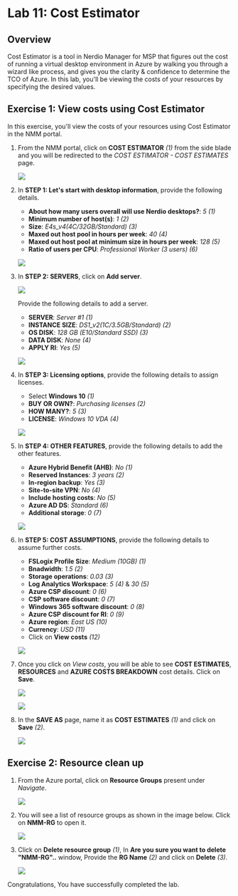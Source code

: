 # Lab 11: Cost Estimator

## Overview

Cost Estimator is a tool in Nerdio Manager for MSP that figures out the cost of running a virtual desktop environment in Azure by walking you through a wizard like process, and gives you the clarity & confidence to determine the TCO of Azure. In this lab, you'll be viewing the costs of your resources by specifying the desired values. 

## Exercise 1: View costs using Cost Estimator

In this exercise, you'll view the costs of your resources using Cost Estimator in the NMM portal.

1. From the NMM portal, click on **COST ESTIMATOR** *(1)* from the side blade and you will be redirected to the *COST ESTIMATOR - COST ESTIMATES* page.

   ![](media/9ss1.png)
   
1. In **STEP 1: Let's start with desktop information**, provide the following details.

   * **About how many users overall will use Nerdio desktops?**:  *5* *(1)* 
   * **Minimum number of host(s)**:  *1* *(2)*
   * **Size**:  *E4s_v4(4C/32GB/Standard)* *(3)*
   * **Maxed out host pool in hours per week**:  *40* *(4)*
   * **Maxed out host pool at minimum size in hours per week**:  *128* *(5)*
   * **Ratio of users per CPU**:  *Professional Worker (3 users)* *(6)*
   
   ![](media/9ss2.png)
   
1. In **STEP 2: SERVERS**, click on **Add server**.

   ![](media/9ss3.1.png)

   Provide the following details to add a server.
   
   * **SERVER**:  *Server #1* *(1)*
   * **INSTANCE SIZE**:  *DS1_v2(1C/3.5GB/Standard)* *(2)*
   * **OS DISK**:  *128 GB (E10/Standard SSD)* *(3)*
   * **DATA DISK**:  *None* *(4)*
   * **APPLY RI**:  *Yes* *(5)*

   ![](media/9ss3.png)
   
1. In **STEP 3: Licensing options**, provide the following details to assign licenses.

   * Select **Windows 10** *(1)*
   * **BUY OR OWN?**:  *Purchasing licenses* *(2)*
   * **HOW MANY?**:  *5* *(3)*
   * **LICENSE**:  *Windows 10 VDA* *(4)*
   
   ![](media/9ss4.png)
   
1. In **STEP 4: OTHER FEATURES**, provide the following details to add the other features.

   * **Azure Hybrid Benefit (AHB)**:  *No* *(1)*
   * **Reserved Instances**:  *3 years* *(2)*
   * **In-region backup**:  *Yes* *(3)*
   * **Site-to-site VPN**:  *No* *(4)*
   * **Include hosting costs**: *No* *(5)*
   * **Azure AD DS**: *Standard* *(6)*
   * **Additional storage**:  *0* *(7)*
   
   ![](media/9ss5.png)

1. In **STEP 5: COST ASSUMPTIONS**, provide the following details to assume further costs.

   * **FSLogix Profile Size**:  *Medium (10GB)* *(1)*
   * **Bnadwidth**:  *1.5* *(2)*
   * **Storage operations**:  *0.03* *(3)*
   * **Log Analytics Workspace**:  *5* *(4)* & *30* *(5)*
   * **Azure CSP discount**:  *0* *(6)*
   * **CSP software discount**:  *0* *(7)*
   * **Windows 365 software discount**:  *0* *(8)*
   * **Azure CSP discount for RI**:  *0* *(9)*
   * **Azure region**:  *East US* *(10)*
   * **Currency**:  *USD* *(11)*
   * Click on **View costs** *(12)* 
   
   ![](media/9ss6.png)
   
1. Once you click on *View costs*, you will be able to see **COST ESTIMATES**, **RESOURCES** and **AZURE COSTS BREAKDOWN** cost details. Click on **Save**.

   ![](media/9ss7.png)
   
   ![](media/9ss8.png)
   
1. In the **SAVE AS** page, name it as **COST ESTIMATES** *(1)* and click on **Save** *(2)*.

   ![](media/9ss9.png)
   
   
## Exercise 2: Resource clean up

1. From the Azure portal, click on **Resource Groups** present under *Navigate*.

   ![](media/gs9.png)

1. You will see a list of resource groups as shown in the image below. Click on **NMM-RG** to open it.

   ![](media/gs10.png)
   
1. Click on **Delete resource group** *(1)*, In **Are you sure you want to delete "NMM-RG"..** window, Provide the **RG Name** *(2)* and click on **Delete** *(3)*.

   ![](media/cu1.png)

Congratulations, You have successfully completed the lab.

   
   
   
  
      
